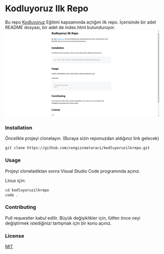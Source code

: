 # Kodluyoruz Ilk Repo
Bu repo [Kodluyoruz](https://kodluyoruz.org) Eğitimi kapsamında açtığım ilk repo. İçerisinde bir adet README dosyası, bir adet de index.html bulunduruyor.
![](https://raw.githubusercontent.com/Kodluyoruz/taskforce/main/git/odev1/figures/markdown.png)
### Installation
Öncelikle projeyi clonelayın. (Buraya sizin reponuzdan aldığınız link gelecek)
```
git clone https://github.com/cengizcmataraci/kodluyoruzilkrepo.git
```
### Usage
Projeyi cloneladıktan sonra Visual Studio Code programında açınız.

Linux için:
``` 
cd kodluyoruzilkrepo
code . 
```

### Contributing
Pull requestler kabul edilir. Büyük değişiklikler için, lütfen önce neyi değiştirmek istediğinizi tartışmak için bir konu açınız. 

### License
[MIT](https://choosealicense.com/licenses/mit/)